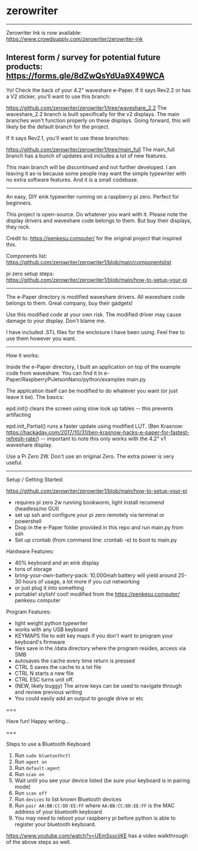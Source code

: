 # zerowriter

----------

Zerowriter Ink is now available: https://www.crowdsupply.com/zerowriter/zerowriter-ink

Interest form / survey for potential future products: https://forms.gle/8dZwQsYdUa9X49WCA 
----------

Yo! Check the back of your 4.2" waveshare e-Paper. If it says Rev2.2 or has a V2 sticker, you'll want to use this branch: 

https://github.com/zerowriter/zerowriter1/tree/waveshare_2.2
The waveshare_2.2 branch is built specifically for the v2 displays. The main branches won't function properly on these displays. Going forward, this will likely be the default branch for the project.

If it says Rev2.1, you'll want to use these branches:

https://github.com/zerowriter/zerowriter1/tree/main_full
The main_full branch has a bunch of updates and includes a lot of new features.

This main branch will be discontinued and not further developed.
I am leaving it as-is because some people may want the simple typewriter with no extra software features. And it is a small codebase.

----------

An easy, DIY eink typewriter running on a raspberry pi zero. Perfect for beginners.

This project is open-source. Do whatever you want with it. Please note the display drivers and waveshare code belongs to them. But buy their displays, they rock.

Credit to: https://penkesu.computer/ for the original project that inspired this.

Components list: https://github.com/zerowriter/zerowriter1/blob/main/componentslist

pi zero setup steps: https://github.com/zerowriter/zerowriter1/blob/main/how-to-setup-your-pi

----------
 
The e-Paper directory is modified waveshare drivers. All waveshare code belongs to them. Great company, buy their gadgets!

Use this modified code at your own risk. The modified driver may cause damage to your display. Don't blame me.

I have included .STL files for the enclosure I have been using. Feel free to use them however you want.

----------

How it works:

Inside the e-Paper directory, I built an application on top of the example code from waveshare. You can find it in e-Paper/RaspberryPiJetsonNano/python/examples main.py

The application itself can be modified to do whatever you want (or just leave it be). The basics:

epd.init() clears the screen using slow look up tables -- this prevents artifacting

epd.init_Partial() runs a faster update using modified LUT. (Ben Krasnow: https://hackaday.com/2017/10/31/ben-krasnow-hacks-e-paper-for-fastest-refresh-rate/) -- important to note this only works with the 4.2" v1 waveshare display.

Use a Pi Zero 2W. Don't use an original Zero. The extra power is very useful.

----------

Setup / Getting Started:

https://github.com/zerowriter/zerowriter1/blob/main/how-to-setup-your-pi

- requires pi zero 2w running bookworm, light install recomend (headless/no GUI)
- set up ssh and configure your pi zero remotely via terminal or powershell
- Drop in the e-Paper folder provided in this repo and run main.py from ssh
- Set up crontab (from command line: crontab -e) to boot to main.py

Hardware Features:
- 40% keyboard and an eink display
- tons of storage
- bring-your-own-battery-pack: 10,000mah battery will yield around 25-30 hours of usage, a lot more if you cut networking
- or just plug it into something
- portable! stylish! cool! modified from the https://penkesu.computer/ penkesu computer

Program Features:
- light weight python typewriter
- works with any USB keyboard
- KEYMAPS file to edit key maps if you don't want to program your keyboard's firmware
- files save in the /data directory where the program resides, access via SMB
- autosaves the cache every time return is pressed
- CTRL S saves the cache to a txt file
- CTRL N starts a new file
- CTRL ESC turns unit off.
- (NEW, likely buggy) The arrow keys can be used to navigate through and review previous writing
- You could easily add an output to google drive or etc

===

Have fun! Happy writing...

===

Steps to use a Bluetooth Keyboard

1. Run `sudo bluetoothctl`
2. Run `agent on`
3. Run `default-agent`
4. Run `scan on`
5. Wait until you see your device listed (be sure your keyboard is in pairing mode)
6. Run `scan off`
7. Run `devices` to list known Bluetooth devices
8. Run `pair AA:BB:CC:DD:EE:FF` where `AA:BB:CC:DD:EE:FF` is the MAC address of your bluetooth keyboard
9. You may need to reboot your raspberry pi before python is able to register your bluetooth keyboard.

https://www.youtube.com/watch?v=UEmSsscijKE has a video walkthrough of the above steps as well.


